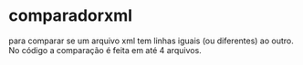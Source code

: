 # comparadorxml
para comparar se um arquivo xml tem linhas iguais (ou diferentes) ao outro. No código a comparação é feita em até 4 arquivos.
